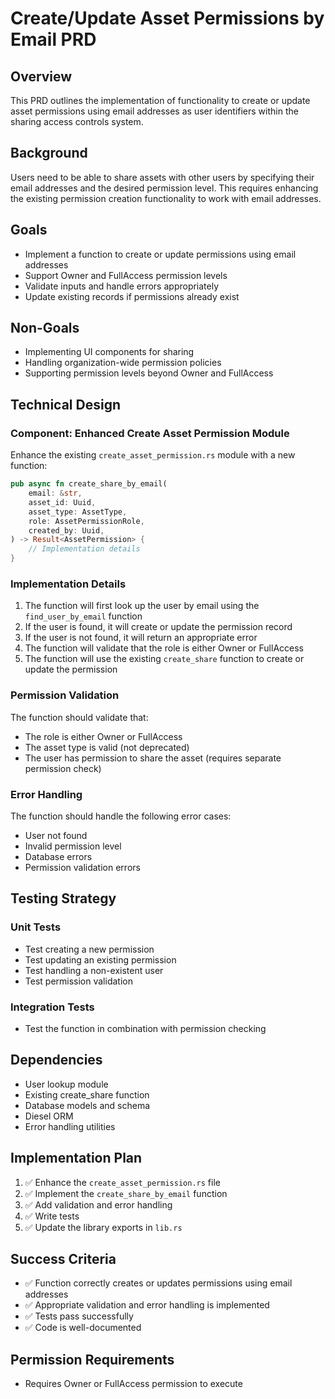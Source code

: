 # Create/Update Asset Permissions by Email PRD

## Overview
This PRD outlines the implementation of functionality to create or update asset permissions using email addresses as user identifiers within the sharing access controls system.

## Background
Users need to be able to share assets with other users by specifying their email addresses and the desired permission level. This requires enhancing the existing permission creation functionality to work with email addresses.

## Goals
- Implement a function to create or update permissions using email addresses
- Support Owner and FullAccess permission levels
- Validate inputs and handle errors appropriately
- Update existing records if permissions already exist

## Non-Goals
- Implementing UI components for sharing
- Handling organization-wide permission policies
- Supporting permission levels beyond Owner and FullAccess

## Technical Design

### Component: Enhanced Create Asset Permission Module

Enhance the existing `create_asset_permission.rs` module with a new function:

```rust
pub async fn create_share_by_email(
    email: &str,
    asset_id: Uuid,
    asset_type: AssetType,
    role: AssetPermissionRole,
    created_by: Uuid,
) -> Result<AssetPermission> {
    // Implementation details
}
```

### Implementation Details

1. The function will first look up the user by email using the `find_user_by_email` function
2. If the user is found, it will create or update the permission record
3. If the user is not found, it will return an appropriate error
4. The function will validate that the role is either Owner or FullAccess
5. The function will use the existing `create_share` function to create or update the permission

### Permission Validation

The function should validate that:
- The role is either Owner or FullAccess
- The asset type is valid (not deprecated)
- The user has permission to share the asset (requires separate permission check)

### Error Handling

The function should handle the following error cases:
- User not found
- Invalid permission level
- Database errors
- Permission validation errors

## Testing Strategy

### Unit Tests
- Test creating a new permission
- Test updating an existing permission
- Test handling a non-existent user
- Test permission validation

### Integration Tests
- Test the function in combination with permission checking

## Dependencies
- User lookup module
- Existing create_share function
- Database models and schema
- Diesel ORM
- Error handling utilities

## Implementation Plan
1. ✅ Enhance the `create_asset_permission.rs` file
2. ✅ Implement the `create_share_by_email` function
3. ✅ Add validation and error handling
4. ✅ Write tests
5. ✅ Update the library exports in `lib.rs`

## Success Criteria
- ✅ Function correctly creates or updates permissions using email addresses
- ✅ Appropriate validation and error handling is implemented
- ✅ Tests pass successfully
- ✅ Code is well-documented

## Permission Requirements
- Requires Owner or FullAccess permission to execute
